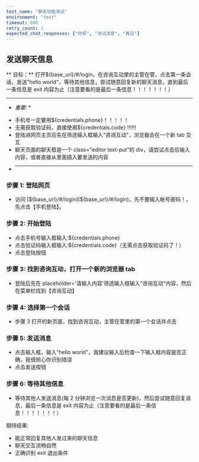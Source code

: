 ```yaml
---
test_name: "聊天功能测试"
environment: "test"
timeout: 600
retry_count: 3
expected_chat_responses: ["你好", "测试消息", "再见"]
---
```


## 发送聊天信息

** 目标：**
打开${base_url}/#/login，在咨询互动里的主管在管，点击第一条会话，发送"hello world"，等待其他信息，尝试随意回复新的聊天消息，直到最后一条信息是 exit 内容为止（注意要看的是最后一条信息！！！！！！！）

---

- _重要:_ \*

* 手机号一定要用${credentials.phone}！！！！！
* 无需获取验证码，直接使用${credentials.code} !!!!!!
* 登陆进网页主页后先在筛选输入框输入"咨询互动"，浏览器会在一个新 tab 交互
* 聊天页面的聊天框是一个 class="editor text-put"的 div，请尝试点击后输入内容，或者直接从里面插入要发送的内容
* ---

### 步骤 1: 登陆网页

- 访问 [${base_url}/#/login](${base_url}/#/login)，先不要输入帐号密码！，先点击【手机登陆】。

### 步骤 2: 开始登陆

- 点击手机号输入框输入:${credentials.phone}
- 点击验证码输入框输入:${credentials.code}（无需点击获取验证码了！）
- 点击登陆按钮

### 步骤 3: 找到咨询互动，打开一个新的浏览器 tab

- 登陆后先在 placeholder='请输入内容'筛选输入框输入"咨询互动"内容，然后在菜单栏找到【咨询互动】

### 步骤 4: 选择第一个会话

- 步骤 3 打开的新页面，找到咨询互动，主管在管里的第一个会话并点击

### 步骤 5: 发送消息

- 点击输入框，输入"hello world"，我建议输入后检查一下输入框内容是否正确，我很担心你识别错误
- 点击发送按钮

### 步骤 6: 等待其他信息

- 等待其他人发送消息(每 2 分钟浏览一次消息是否更新)，然后尝试随意回复消息，最后一条信息是 exit 内容为止（注意要看的是最后一条信息！！！！！！！）

期待结果:

- 能正常回复其他人发过来的聊天信息
- 聊天交互流畅自然
- 正确识别 exit 退出条件
